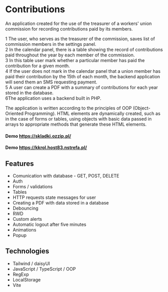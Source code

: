 # Contributions

An application created for the use of the treasurer of a workers' union commission for recording contributions paid by its members.

1 The user, who serves as the treasurer of the commission, saves list of commission members in the settings panel. </br>2 In the calendar panel, there is a table showing the record of contributions paid throughout the year by each member of the commission. </br>3 In this table user mark whether a particular member has paid the contribution for a given month. </br> 4 If the user does not mark in the calendar panel that a union member has paid their contribution by the 15th of each month, the backend application will send them an SMS requesting payment. </br>  5 A user can create a PDF with a summary of contributions for each year stored in the database. </br> 6The application uses a backend built in PHP.

The application is written according to the principles of OOP (Object-Oriented Programming). HTML elements are dynamically created, such as in the case of forms or tables, using objects with basic data passed in arrays to appropriate methods that generate these HTML elements.

#### Demo https://skladki.ozzip.pl/

#### Demo https://kkrol.host83.nstrefa.pl/


## Features

* Comunication with database - GET, POST, DELETE
* Auth 
* Forms / validations
* Tables
* HTTP requests state messages for user
* Creating a PDF with data stored in a database
* Debouncing
* RWD
* Custom alerts
* Automatic logout after five minutes
* Animations
* Popup


## Technologies

* Tailwind / daisyUI
* JavaScript / TypeScript / OOP
* RegExp
* LocalStorage
* Vite
